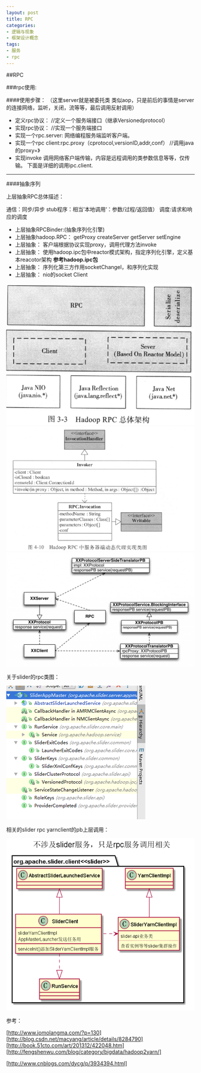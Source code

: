 ```yaml
---
layout: post
title: RPC
categories:
- 逻辑与现象
- 框架设计概念
tags:
- 服务
- rpc
---
```



##RPC

###rpc使用:


####使用步骤：
（这里server就是被委托类 类似aop，只是前后的事情是server的连接网络，监听，关闭，流等等，最后调用反射调用）

- 定义rpc协议： //定义一个服务端接口（继承Versionedprotocol）
- 实现rpc协议： //实现一个服务端接口 
- 实现一个rpc.server: 网络编程服务端监听客户端。
- 实现一个rpc client:rpc.proxy（cprotocol,versionID,addr,conf）
  //调用java的proxy=》
- 实现invoke 调用网络客户端传输，内容是远程调用的类参数信息等等，仅传输。
  下面是详细的调用ipc.client.


--------------------
####抽象序列

上层抽象RPC总体描述：

通信：同步/异步
stub程序：相当’本地调用‘：参数/过程/返回值）
调度:请求和响应的调度



- 上层抽象RPCBinder:(抽象序列化引擎)
- 上层抽象hadoop.RPC：
	getProxy
	createServer
	getServer
	setEngine
- 上层抽象：
   客户端根据协议实现proxy，调用代理方法invoke
- 上层抽象：
  使用hadoop.ipc包中reactor模式架构，指定序列化引擎，定义基本reacotor架构
  **参考hadoop.ipc包**
- 上层抽象：
   序列化第三方作用socketChangel，和序列化实现
- 上层抽象：
  nio的socket Client

![](/images/rpc4.png)
![](/images/rpcinvoker.png)
![](/images/rpc_service.png)

关于slider的rpc类图：

![](/images/sliderpc.png)

相关的slider rpc yarnclient的pb上层调用：

![](/images/slider_yarnrpcclient.png)

参考：

[http://www.jomolangma.com/?p=130]
[http://blog.csdn.net/macyang/article/details/8284790]
[http://book.51cto.com/art/201312/422048.htm]
[http://fengshenwu.com/blog/category/bigdata/hadoop2yarn/]

[http://www.cnblogs.com/dycg/p/3934394.html]